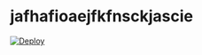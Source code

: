 # jafhafioaejfkfnsckjascie

[![Deploy](https://www.herokucdn.com/deploy/button.svg)](https://heroku.com/deploy?template=https://github.com/dentaheptai/jafhafioaejfkfnsckjascie)
